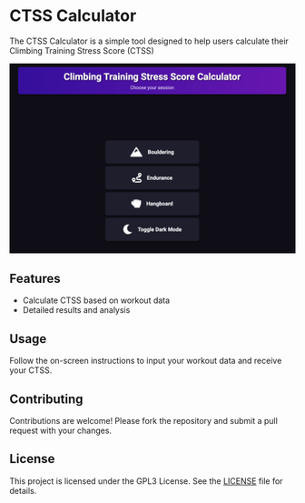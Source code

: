 # CTSS Calculator

The CTSS Calculator is a simple tool designed to help users calculate their Climbing Training Stress Score (CTSS)

![CTSS Calculator Preview](preview.png)

## Features

- Calculate CTSS based on workout data
- Detailed results and analysis

## Usage

Follow the on-screen instructions to input your workout data and receive your CTSS.

## Contributing

Contributions are welcome! Please fork the repository and submit a pull request with your changes.

## License

This project is licensed under the GPL3 License. See the [LICENSE](LICENSE) file for details.
